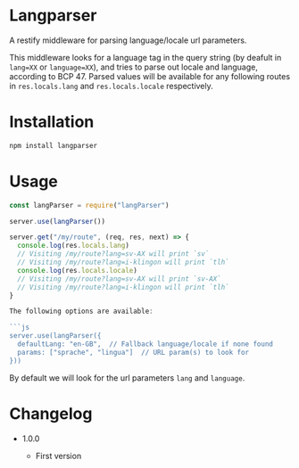 # Langparser
A restify middleware for parsing language/locale url parameters.

This middleware looks for a language tag in the query string (by deafult in `lang=XX` or `language=XX`), and tries to parse out locale and language, according to BCP 47.
Parsed values will be available for any following routes in `res.locals.lang` and `res.locals.locale`
respectively.

# Installation

```sh
npm install langparser
```

# Usage

```js
const langParser = require("langParser")

server.use(langParser())

server.get("/my/route", (req, res, next) => {
  console.log(res.locals.lang)
  // Visiting /my/route?lang=sv-AX will print `sv`
  // Visiting /my/route?lang=i-klingon will print `tlh`
  console.log(res.locals.locale)
  // Visiting /my/route?lang=sv-AX will print `sv-AX`
  // Visiting /my/route?lang=i-klingon will print `tlh`
}

The following options are available:

```js
server.use(langParser({
  defaultLang: "en-GB",  // Fallback language/locale if none found
  params: ["sprache", "lingua"]  // URL param(s) to look for
}))
```

By default we will look for the url parameters `lang` and `language`.

# Changelog

+ 1.0.0

  - First version
